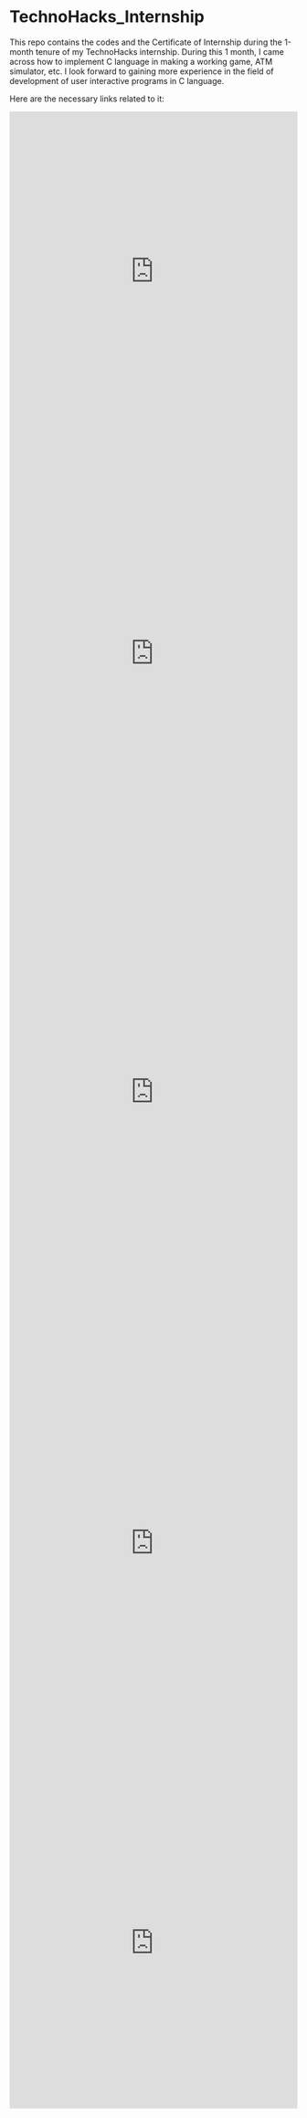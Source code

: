 # TechnoHacks_Internship
This repo contains the codes and the Certificate of Internship during the 1-month tenure of my TechnoHacks internship.
During this 1 month, I came across how to implement C language in making a working game, ATM simulator, etc.
I look forward to gaining more experience in the field of development of user interactive programs in C language.

Here are the necessary links related to it:
<iframe src="https://www.linkedin.com/embed/feed/update/urn:li:share:7085982907135143936" height="559" width="504" frameborder="0" allowfullscreen="" title="Embedded post"></iframe>
<iframe src="https://www.linkedin.com/embed/feed/update/urn:li:ugcPost:7096899130408468481" height="779" width="504" frameborder="0" allowfullscreen="" title="Embedded post"></iframe>
<iframe src="https://www.linkedin.com/embed/feed/update/urn:li:ugcPost:7096899750196654080" height="758" width="504" frameborder="0" allowfullscreen="" title="Embedded post"></iframe>
<iframe src="https://www.linkedin.com/embed/feed/update/urn:li:ugcPost:7096900175977181184" height="821" width="504" frameborder="0" allowfullscreen="" title="Embedded post"></iframe>
<iframe src="https://www.linkedin.com/embed/feed/update/urn:li:share:7100134463476543488" height="580" width="504" frameborder="0" allowfullscreen="" title="Embedded post"></iframe>
